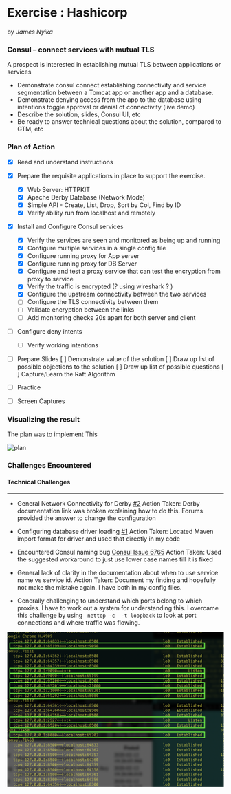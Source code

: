 # Exercise : Hashicorp

by *James Nyika*


### Consul – connect services with mutual TLS

A prospect is interested in establishing mutual TLS between applications or services

* Demonstrate consul connect establishing connectivity and service segmentation between a Tomcat app or another app and a database.
* Demonstrate denying access from the app to the database using intentions toggle approval or denial of connectivity (live demo)
* Describe the solution, slides, Consul UI, etc
* Be ready to answer technical questions about the solution, compared to GTM, etc

### Plan of Action

 - [X] Read and understand instructions
 - [X] Prepare the requisite applications in place to support the exercise.
   - [X] Web Server: HTTPKIT
   - [X] Apache Derby Database (Network Mode)
   - [X] Simple API - Create, List, Drop, Sort by Col, Find by ID
   - [X] Verify ability run from localhost and remotely

- [X] Install and Configure Consul services
  - [X] Verify the services are seen and monitored as being up and running
  - [X] Configure multiple services in a single config file
  - [X] Configure running proxy for App server
  - [X] Configure running proxy for DB Server
  - [X] Configure and test a proxy service that can test the encryption from proxy to service
  - [X] Verify the traffic is encrypted (? using wireshark ? )
  - [X] Configure the upstream connectivity between the two services
  - [ ] Configure the TLS connectivity between them
  - [ ] Validate encryption between the links
  - [ ] Add monitoring checks 20s apart for both server and client

- [ ] Configure deny intents
  - [ ] Verify working intentions

- [ ] Prepare Slides
    [ ] Demonstrate value of the solution
    [ ] Draw up list of possible objections to the solution
    [ ] Draw up list of possible questions
    [ ] Capture/Learn the Raft Algorithm

 - [ ] Practice
 - [ ] Screen Captures

### Visualizing the result

 The plan was to implement This

 ![plan](../resources/images/ThePlan.png)


### Challenges Encountered

 #### Technical Challenges
 ---

 * General Network Connectivity for Derby [#2](https://github.com/jamesnyika/hashi/issues/2)
   Action Taken: Derby documentation link was broken explaining how to do this. Forums provided the answer to change the configuration
 * Configuring database driver loading [#1](https://github.com/jamesnyika/hashi/issues/1)
   Action Taken: Located Maven import format for driver and used that directly in my code
 * Encountered Consul naming bug [Consul Issue 6765](https://github.com/hashicorp/consul/issues/6765)
   Action Taken: Used the suggested workaround to just use lower case names till it is fixed
 * General lack of clarity in the documentation about when to use service name vs service id.
   Action Taken: Document my finding and hopefully not make the mistake again. I have both in my config files.

 * Generally challenging to understand which ports belong to which proxies. I have to work out a system for understanding this. I overcame this challenge by using ```` nettop -c  -t loopback```` to look at port connections and where traffic was flowing.

 ![NettopDiagram](../resources/images/ConsulServiceMesh.png)
